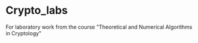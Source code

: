 # Crypto_labs
For laboratory work from the course "Theoretical and Numerical Algorithms in Cryptology"
